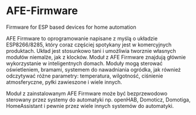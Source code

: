 # AFE-Firmware
Firmware for ESP based devices for home automation

AFE Firmware to oprogramowanie napisane z myślą o układzie ESP8266/8285, który coraz częściej spotykany jest w komercyjnych produktach. Układ jest stosunkowo tani i umożliwia tworznie własnych modułów niemalże, jak z klocków. Moduł z AFE Firmware znajdują głównie wykorzystanie w inteligentnych domach. Moduły mogą sterować oświetleniem, bramami, systemem do nawadniania ogródka, jak również odczytywać różne parametry: temperatura, wilgotność, ciśnienie atmosferyczne, pyłki zawieszone i wiele innych.

Moduł z zainstalowanym AFE Firmware może być bezprzewodowo sterowany przez systemy do automatyki np. openHAB, Domoticz, Domotiga, HomeAssistant i pewnie przez wiele innych systemów do automatyki.
